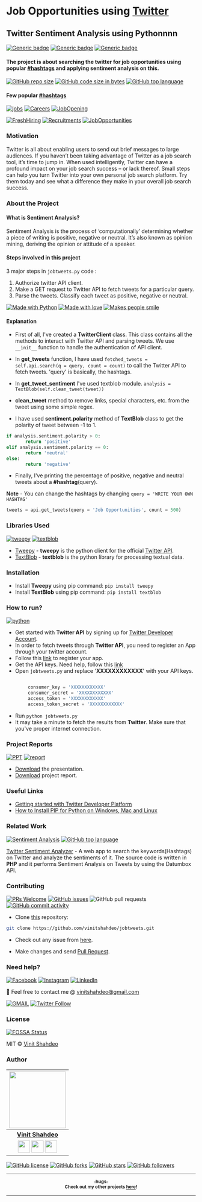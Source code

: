 # Job Opportunities using [Twitter](https://twitter.com/Vinit_Shahdeo)
## Twitter Sentiment Analysis using Pythonnnn

[![Generic badge](https://img.shields.io/badge/Sentiment-Analysis-teal.svg?style=for-the-badge)](https://github.com/vinitshahdeo/jobtweets) 
[![Generic badge](https://img.shields.io/badge/Twitter-API-orange.svg?style=for-the-badge&logo=twitter&logoColor=white)](https://twitter.com/Vinit_Shahdeo) [![Generic badge](https://img.shields.io/badge/Job-Opportunities-blue.svg?style=for-the-badge)](https://github.com/vinitshahdeo/jobtweets/raw/master/report/REPORT.pdf) 

#### The project is about searching the twitter for job opportunities using popular [#hashtags](https://twitter.com/search?q=%23jobs&src=typd) and applying sentiment analysis on this.

[![GitHub repo size](https://img.shields.io/github/repo-size/vinitshahdeo/jobtweets.svg?logo=github&style=social)](https://github.com/vinitshahdeo/) [![GitHub code size in bytes](https://img.shields.io/github/languages/code-size/vinitshahdeo/jobtweets.svg?logo=git&style=social)](https://github.com/vinitshahdeo/) [![GitHub top language](https://img.shields.io/github/languages/top/vinitshahdeo/jobtweets.svg?logo=python&style=social)](https://github.com/vinitshahdeo/)

#### Few popular [#hashtags](https://twitter.com/Vinit_Shahdeo)

[![jobs](https://badgen.net/badge/%23/jobs?&scale=1.3)](https://vinitshahdeo.github.io/jobtweets/) [![Careers](https://badgen.net/badge/%23/careers?&scale=1.3)](https://vinitshahdeo.github.io/jobtweets/) [![JobOpening](https://badgen.net/badge/%23/JobOpening?&scale=1.3)](https://vinitshahdeo.github.io/jobtweets/) 

[![FreshHiring](https://badgen.net/badge/%23/FreshHiring?&scale=1.3)](https://vinitshahdeo.github.io/jobtweets/) [![Recruitments](https://badgen.net/badge/%23/Recruitments?&scale=1.3)](https://vinitshahdeo.github.io/jobtweets/) [![JobOpportunities](https://badgen.net/badge/%23/JobOpportunities?&scale=1.3)](https://vinitshahdeo.github.io/jobtweets/) 


### Motivation

Twitter is all about enabling users to send out brief messages to large audiences. If you haven’t been taking advantage of Twitter as a job search tool, it’s time to jump in. When used intelligently, Twitter can have a profound impact on your job search success – or lack thereof. Small steps can help you turn Twitter into your own personal job search platform. Try them today and see what a difference they make in your overall job search success.

### About the Project

#### What is Sentiment Analysis?

Sentiment Analysis is the process of ‘computationally’ determining whether a piece of writing is positive, negative or neutral. It’s also known as opinion mining, deriving the opinion or attitude of a speaker.

#### Steps involved in this project

3 major steps in `jobtweets.py` code :

1. Authorize twitter API client.
2. Make a GET request to Twitter API to fetch tweets for a particular query.
3. Parse the tweets. Classify each tweet as positive, negative or neutral.

[![Made with Python](https://forthebadge.com/images/badges/made-with-python.svg)](https://github.com/vinitshahdeo/jobtweets) [![Made with love](https://forthebadge.com/images/badges/built-with-love.svg)](https://github.com/vinitshahdeo) [![Makes people smile](https://forthebadge.com/images/badges/makes-people-smile.svg)](https://github.com/vinitshahdeo)
#### Explanation

- First of all, I've created a **TwitterClient** class. This class contains all the methods to interact with Twitter API and parsing tweets. We use `__init__` function to handle the authentication of API client.

- In **get_tweets** function, I have used `fetched_tweets = self.api.search(q = query, count = count)` to call the Twitter API to fetch tweets. 'query' is basically, the hashtags.

- In **get_tweet_sentiment** I've used textblob module. 
`analysis = TextBlob(self.clean_tweet(tweet))`

- **clean_tweet** method to remove links, special characters, etc. from the tweet using some simple regex.

- I have used **sentiment.polarity** method of **TextBlob** class to get the polarity of tweet between -1 to 1.

```python
if analysis.sentiment.polarity > 0:
       return 'positive'
elif analysis.sentiment.polarity == 0:
       return 'neutral'
else:
       return 'negative'
```
- Finally, I've printing the percentage of positive, negative and neutral tweets about a **#hashtag**(query).

**Note** - You can change the hashtags by changing `query = 'WRITE YOUR OWN HASHTAG'`

```python
tweets = api.get_tweets(query = 'Job Opportunities', count = 500)
```

### Libraries Used

[![tweepy](https://img.shields.io/badge/Python-Tweepy-blue.svg?style=flat&logo=python&logoColor=white)](http://docs.tweepy.org/en/v3.5.0/) [![textblob](https://img.shields.io/badge/Python-TextBlob-blue.svg?style=flat&logo=python&logoColor=white)](https://textblob.readthedocs.io/en/dev/)

- [Tweepy](http://docs.tweepy.org/en/v3.5.0/) - **tweepy** is the python client for the official [Twitter API](https://developer.twitter.com/en/docs).
- [TextBlob](https://textblob.readthedocs.io/en/dev/) - **textblob** is the python library for processing textual data.

### Installation

- Install **Tweepy** using pip command: `pip install tweepy`
- Install **TextBlob** using pip command: `pip install textblob`

### How to run?

[![python](https://img.shields.io/badge/python-jobtweets.py-lightgrey.svg?logo=python&style=social)](https://github.com/vinitshahdeo/jobtweets/)

- Get started with **Twitter API** by signing up for [Twitter Developer Account](https://dev.twitter.com/apps).
- In order to fetch tweets through **Twitter API**, you need to register an App through your twitter account. 
- Follow this [link](https://apps.twitter.com/) to register your app.
- Get the API keys. Need help, follow this [link](https://themepacific.com/how-to-generate-api-key-consumer-token-access-key-for-twitter-oauth/994/)
- Open `jobtweets.py` and replace '**XXXXXXXXXXXX**' with your API keys.

```python

        consumer_key = 'XXXXXXXXXXXX'
        consumer_secret = 'XXXXXXXXXXXX'
        access_token = 'XXXXXXXXXXXX'
        access_token_secret = 'XXXXXXXXXXXX'

```
- Run `python jobtweets.py`
- It may take a minute to fetch the results from **Twitter**. Make sure that you've proper internet connection.

### Project Reports

[![PPT](https://img.shields.io/static/v1.svg?label=Project&message=PPT&logo=microsoft-powerpoint&style=social)](https://github.com/vinitshahdeo/jobtweets/raw/master/report/presentation.pptx) [![report](https://img.shields.io/static/v1.svg?label=Project&message=Report&logo=microsoft-word&style=social)](https://github.com/vinitshahdeo/jobtweets/raw/master/report/REPORT.pdf)

- [Download](https://github.com/vinitshahdeo/jobtweets/raw/master/report/presentation.pptx) the presentation.
- [Download](https://github.com/vinitshahdeo/jobtweets/raw/master/report/REPORT.pdf) project report.

### Useful Links

 - [Getting started with Twitter Developer Platform](https://developer.twitter.com/en/docs/basics/getting-started)
 - [How to Install PIP for Python on Windows, Mac and Linux](https://www.makeuseof.com/tag/install-pip-for-python/)
 
### Related Work

[![Sentiment Analysis](https://img.shields.io/static/v1.svg?label=Sentiment&message=Analysis&color=lightgray&logo=twitter&style=social&colorA=critical)](https://github.com/vinitshahdeo/TwitterSentimentAnalysis/) [![GitHub top language](https://img.shields.io/github/languages/top/vinitshahdeo/TwitterSentimentAnalysis.svg?logo=php&style=social)](https://github.com/vinitshahdeo/)

[Twitter Sentiment Analyzer](https://vinitshahdeo.github.io/TwitterSentimentAnalysis/) - A web app to search the keywords(Hashtags) on Twitter and analyze the sentiments of it. The source code is written in **PHP** and it performs Sentiment Analysis on Tweets by using the Datumbox API.


### Contributing

[![PRs Welcome](https://img.shields.io/badge/PRs-welcome-brightgreen.svg?logo=github)](https://github.com/vinitshahdeo/jobtweets/pulls) [![GitHub issues](https://img.shields.io/github/issues/vinitshahdeo/jobtweets?logo=github)](https://github.com/vinitshahdeo/jobtweets/issues) ![GitHub pull requests](https://img.shields.io/github/issues-pr/vinitshahdeo/jobtweets?color=blue&logo=github) 
[![GitHub commit activity](https://img.shields.io/github/commit-activity/y/vinitshahdeo/jobtweets?logo=github)](https://github.com/vinitshahdeo/jobtweets/)

- Clone [this](https://github.com/vinitshahdeo/jobtweets/) repository: 

```bash
git clone https://github.com/vinitshahdeo/jobtweets.git
```

- Check out any issue from [here](https://github.com/vinitshahdeo/jobtweets/issues).

- Make changes and send [Pull Request](https://github.com/vinitshahdeo/jobtweets/pull).
 
### Need help?

[![Facebook](https://img.shields.io/static/v1.svg?label=follow&message=@vinit.shahdeo&color=9cf&logo=facebook&style=flat&logoColor=white&colorA=informational)](https://www.facebook.com/vinit.shahdeo)  [![Instagram](https://img.shields.io/static/v1.svg?label=follow&message=@vinitshahdeo&color=grey&logo=instagram&style=flat&logoColor=white&colorA=critical)](https://www.instagram.com/vinitshahdeo/) [![LinkedIn](https://img.shields.io/static/v1.svg?label=connect&message=@vinitshahdeo&color=success&logo=linkedin&style=flat&logoColor=white&colorA=blue)](https://www.linkedin.com/in/vinitshahdeo/)

:email: Feel free to contact me @ [vinitshahdeo@gmail.com](https://mail.google.com/mail/)

[![GMAIL](https://img.shields.io/static/v1.svg?label=send&message=vinitshahdeo@gmail.com&color=red&logo=gmail&style=social)](https://www.github.com/vinitshahdeo) [![Twitter Follow](https://img.shields.io/twitter/follow/Vinit_Shahdeo?style=social)](https://twitter.com/Vinit_Shahdeo)


### License

[![FOSSA Status](https://app.fossa.com/api/projects/git%2Bgithub.com%2Fvinitshahdeo%2Fjobtweets.svg?type=large)](https://app.fossa.com/projects/git%2Bgithub.com%2Fvinitshahdeo%2Fjobtweets?ref=badge_large)

MIT &copy; [Vinit Shahdeo](https://github.com/vinitshahdeo/jobtweets/blob/master/LICENSE)

### Author

|                                                                                         <a href="https://www.eatmy.news/2020/06/code-like-you-eat-i-mean-code-daily-as.html"><img src="https://raw.githubusercontent.com/vinitshahdeo/Water-Monitoring-System/master/assets/vinit-shahdeo.jpg" width="150px " height="150px" /></a>                                                                                         |
| :------------------------------------------------------------------------------------------------------------------------------------------------------------------------------------------------------------------------------------------------------------------------------------------------------------------------------------------: |
|                                                                                                                                        **[Vinit Shahdeo](https://fayz.in/stories/s/1522/0/?ckt_id=ZGL1ZGVk&title=story_of_vinit_shahdeo)**                                                                                                                                        |
| <a href="https://twitter.com/Vinit_Shahdeo"><img src="https://raw.githubusercontent.com/vinitshahdeo/Water-Monitoring-System/master/assets/twitter.png" width="32px" height="32px"></a> <a href="https://www.facebook.com/vinit.shahdeo"><img src="https://raw.githubusercontent.com/vinitshahdeo/Water-Monitoring-System/master/assets/facebook.png" width="32px" height="32px"></a> <a href="https://www.linkedin.com/in/vinitshahdeo/"><img src="https://raw.githubusercontent.com/vinitshahdeo/Water-Monitoring-System/master/assets/linkedin.png" width="32px" height="32px"></a> |


[![GitHub license](https://img.shields.io/github/license/vinitshahdeo/jobtweets.svg?style=social&logo=github)](https://github.com/vinitshahdeo/jobtweets/blob/master/LICENSE) 
[![GitHub forks](https://img.shields.io/github/forks/vinitshahdeo/jobtweets.svg?style=social)](https://github.com/vinitshahdeo/jobtweets/network) [![GitHub stars](https://img.shields.io/github/stars/vinitshahdeo/jobtweets.svg?style=social)](https://github.com/vinitshahdeo/jobtweets/stargazers) [![GitHub followers](https://img.shields.io/github/followers/vinitshahdeo.svg?label=Follow&style=social)](https://github.com/vinitshahdeo/)

------

<p align="center"><strong><sup>:hugs: <br>Check out my other projects <a href="./PROJECTS.md">here</a>!</sup></strong></p>

------

